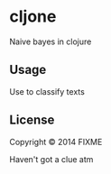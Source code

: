 # cljone
Naive bayes in clojure

## Usage
Use to classify texts

## License

Copyright © 2014 FIXME

Haven't got a clue atm
